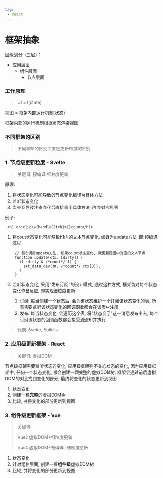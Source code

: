 ```yaml
---
tag:
 - React
---
```


# 框架抽象

层级划分（三层）：

- 应用层面
    - 组件层面
        - 节点层面

### **工作原理**

> UI = f(state)
> 

视图 = 框架内部运行机制(状态)

框架内部的运行机制根据状态渲染视图

### **不同框架的区别**

> 不同框架的区别主要是更新粒度的区别
> 

### **1. 节点级更新粒度 - Svelte**

> 关键词: 预编译 细粒度更新
> 

原理:

1. 将状态变化可能导致的节点变化编译为具体方法
2. 监听状态变化
3. 当交互导致状态变化后直接调用具体方法, 改变对应视图

例子:

```
 <h1 on:click={handleClick}>{}count</h1>
```

1. 将cout状态变化可能导致h1内的文本节点变化, 编译为update方法, 即:预编译过程
    
    ```
     // 每次调用update方法, 如果count状态变化, 就更新视图中对应的文本节点
     function update(ctx, [dirty]) {
       if (dirty & /*count*/ 1) {
         set_data_dev(t0, /*count*/ ctx[0]);
       }
     }
    ```
    
2. 监听状态变化, 采用"发布订阅"的设计模式, 通过这种方式, 框架能对每个状态变化作出反应, 即实现细粒度更新
    1. 订阅: 每当创建一个状态后, 会为该状态维护一个订阅该状态变化的表, 所有需要监听该状态变化的回调函数都会在该表中注册
    2. 发布: 每当状态变化, 会遍历这个表, 将"状态变了"这一消息发布出去, 每个订阅该状态的回调函数都会接受到通知并执行

> 代表: Svelte, Solid.js
> 

### **2. 应用级更新框架 - React**

> 关键词: 虚拟DOM
> 

节点级框架需要监听状态的变化, 应用级框架则不关心状态的变化, 因为应用级框架中, 任何一个状态变化, 都会创建一颗完整的虚拟DOM树, 框架会通过前后虚拟DOM的对比找到变化的部分, 最终将变化的状态更新到视图

1. 状态变化
2. 创建一棵**完整**的虚拟DOM树
3. 比较, 并将变化的部分更新到视图

### **3. 组件级更新框架 - Vue**

> 关键词:
> 
> 
> Vue2 虚拟DOM+细粒度更新
> 
> Vue3 虚拟DOM+预编译+细粒度更新
> 
1. 状态变化
2. 针对组件层面, 创建一棵**组件级**虚拟DOM树
3. 比较, 并将变化的部分更新到视图
